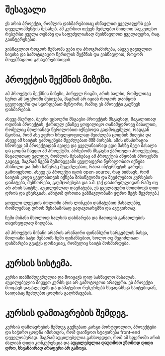 # შესავალი

ეს არის პროექტი, რომლის დახმარებითაც ისწავლით ყველაფერს ვებ დეველოპმენტის შესახებ. ამ კურსით თქვენ შეძლებთ მიიღოთ საუკეთესო რესურსი ყველა თემაზე და საფუძვლიანად შეისწავლოთ ყველაფერი, რაც გაინტერესებთ.

ვისწავლით როგორ მუშაობს ვები და პროგრამირება, ასევე გავივლით სივისა და სამოტივაციო წერილის შექმნას და ვისწავლით, როგორ მოვემზადოთ გასაუბრებისთვის.

# პროექტის შექმნის მიზეზი.

ამ პროექტის შექმნის მიზეზი, პირველ რიგში, არის ხალხი, რომელთაც სურთ ამ სფეროში შებიჯება, მაგრამ არ იციან როგორ დაიწყონ ყველაფერი და სჭირდებათ მენტორი, რაშიც ეს პროექტი გაუწევს დახმარებას.

ასევე მსურდა, ბევრი უცხოური მსგავსი პროექტის მსგავსად, მაგალითად ოდინის პროექტის, ქართულ ენაზეც ყოფილიყო თანამედროვე მასალით, რომელიც მთლიანად წერილობით იქნებოდა გადმოცემული, რადგან მგონია, რომ ასე უფრო სრულყოფილად შეიძლება ცოდნის მიღება და ასევე ამ საიტის გამოყენება შეეძლებათ შშმ პირებს. ამის ინსპირაცია სწორედ ამ პროექტიდან ავიღე და ყველანაირად ვდი მასზე მეტი მასალა და ცოდნა ჩავდო ამ პროექტში. არსებობს მსგავსი ქართული პროექტებიც, მაგალითად [ვალდო](val-do.com), რომლის შესახებაც ამ პროექტის აწყობის პროცესში გავიგე, მაგრამ ჩვენს შემთხვევაში ყველაფერი წერილობით იქნება ახსნილი და მისი ჩაწერაც შეგეძლებათ, რათა ინტერნეტის გარეშე გამოიყენოთ. ასევე ეს პროექტი იყოს open-source, რაც ნიშნავს, რომ საიტის კოდი ყველასთვის იქნება მისაწვდომი და შეეძლებათ კურსების დამატება, შესწორება, გაუმჯობესება და ა.შ. (აქ დაპირებულიდან რამე თუ არ არის საიტზე, აუცილებლად დაემატება, ეს ყველაფერი მოითხოვს დიდ დროს და ენერგიას, ამიტომ დროთა განმავლობაში უფრო მეტს შევძლებ.)

ყოველი ლექციის ბოლოში არის ლინკები დამატებით მასალებზე, რომლებსაც დროს შესაბამისად გადავთარგმნი და ავტვირთავ.

ჩემი მიზანი მხოლოდ ხალხის დახმარება და მათთვის განათლების თავისუფლად მიღებაა.

ამ პროექტის მიზანი არარის არანაირი ფინანსური სარგებლის ნახვა, მთლიანი სატი მუშაობს ჩემი ფინანსებით, ხოლო თუ შეგიძლიათ დახმარება გვაქვს დონაციაც, რომელიც საიტს მოხმარდება.

# კურსის სისტემა.

კურსი თანმიმდევრულია და მოიცავს დიდ სასწავლო მასალას. აუცილებელია მიყვეთ კურსს და არ გამოტოვოთ არაფერი. ეს პროექტი მოიცავს დავალებებს და დამატებით რესურსებს სხვადასხვა საიტებიდან, საიდანაც შეძლებთ ცოდნის გაღრმავებას.

# კურსის დამთავრების შემდეგ.

კურსის დამთავრების შემდეგ გექნებათ კარგი პორტფოლიო, პროექტები და საჭირო ცოდნა იმისთვის, რომ დაიწყოთ სტაჟირება  front-end დეველოპერად. მაგრამ აუცილებელია გახსოვდეთ, რომ ამ სფეროში არის ძალიან დიდი კონკურენცია და **აუცილებელია დაუთმოთ უზომოდ დიდი დრო, სხვანაირად არაფერი არ გამოვა.**
